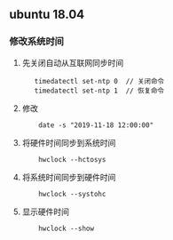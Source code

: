## ubuntu 18.04

### 修改系统时间
1. 先关闭自动从互联网同步时间 
     ``` 
        timedatectl set-ntp 0  // 关闭命令
        timedatectl set-ntp 1  // 恢复命令
     ```
2. 修改
    ```
        date -s "2019-11-18 12:00:00"
    ```

3. 将硬件时间同步到系统时间
    ```angular2html
        hwclock --hctosys
    ```

4. 将系统时间同步到硬件时间
    ```angular2html
        hwclock --systohc
    ```
5. 显示硬件时间
    ```angular2html
        hwclock --show
    ```